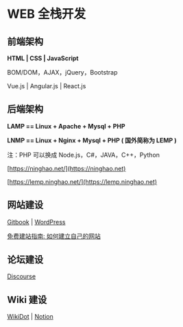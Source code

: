 # WEB 全栈开发

## 前端架构

**HTML  |  CSS  |  JavaScript**

BOM/DOM，AJAX，jQuery，Bootstrap

Vue.js  |  Angular.js  |  React.js

## 后端架构

**LAMP == Linux + Apache + Mysql + PHP**&#x20;

**LNMP == Linux + Nginx + Mysql + PHP ( 国外简称为 LEMP )**

注：PHP 可以换成 Node.js，C#，JAVA，C++，Python

[https://ninghao.net/](https://ninghao.net)

[https://lemp.ninghao.net/](https://lemp.ninghao.net)

## 网站建设

[Gitbook](https://www.gitbook.com) | [WordPress](https://wordpress.com)

[免费建站指南: 如何建立自己的网站](https://www.jiustore.com/wp-content/uploads/2017/03/%E5%85%8D%E8%B4%B9%E5%BB%BA%E7%AB%99%E6%8C%87%E5%8D%97-%E5%A6%82%E4%BD%95%E5%BB%BA%E7%AB%8B%E8%87%AA%E5%B7%B1%E7%9A%84%E7%BD%91%E7%AB%99-WordPress%E5%BB%BA%E7%AB%99%E6%95%99%E7%A8%8B.pdf)

## 论坛建设

[Discourse](https://www.discourse.org)

## Wiki 建设

[WikiDot](https://www.wikidot.com) | [Notion](https://www.notion.so)
